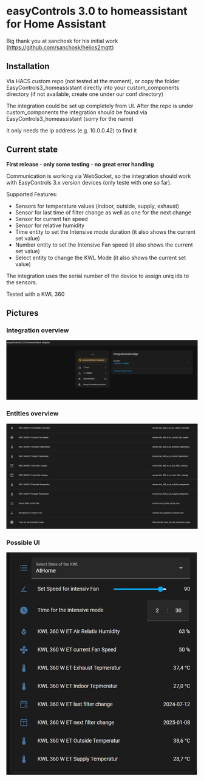 # easyControls 3.0 to homeassistant for Home Assistant

Big thank you at sanchosk for his initial work (https://github.com/sanchosk/helios2mqtt)

## Installation
Via HACS custom repo (not tested at the moment), or copy the folder EasyControls3_homeassistant directly into your custom_components directory (if not available, create one under our conf directory)

The integration could be set up completely from UI. After the repo is under custom_components the integration should be found via EasyControls3_homeassistant (sorry for the name)

It only needs the ip address (e.g. 10.0.0.42) to find it

## Current state

**First release - only some testing - no great error handling**

Communication is working via WebSocket, so the integration should work with EasyControls 3.x version devices (only teste with one so far).

Supported Features:
- Sensors for temperature values (indoor, outside, supply, exhaust)
- Sensor for last time of filter change as well as one for the next change
- Sensor for current fan speed
- Sensor for relative humidity
- Time entity to set the Intensive mode duration (it also shows the current set value)
- Number entity to set the Intensive Fan speed (it also shows the current set value)
- Select entity to change the KWL Mode (it also shows the current set value)

The integration uses the serial number of the device to assign uniq ids to the sensors.

Tested with a KWL 360

## Pictures
### Integration overview
![Integration overview](pictures/integrationentries.png)
### Entities overview
![entities overview](pictures/entities.png)
### Possible UI
![UI view](pictures/ui-view.png)

